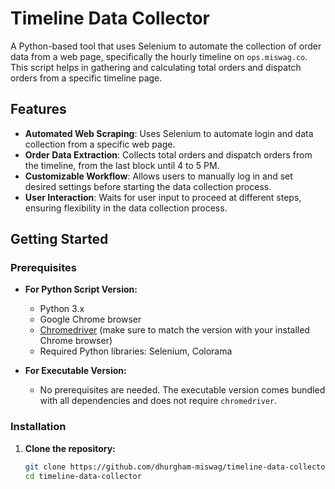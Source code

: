 # Timeline Data Collector

A Python-based tool that uses Selenium to automate the collection of order data from a web page, specifically the hourly timeline on `ops.miswag.co`. This script helps in gathering and calculating total orders and dispatch orders from a specific timeline page.

## Features

- **Automated Web Scraping**: Uses Selenium to automate login and data collection from a specific web page.
- **Order Data Extraction**: Collects total orders and dispatch orders from the timeline, from the last block until 4 to 5 PM.
- **Customizable Workflow**: Allows users to manually log in and set desired settings before starting the data collection process.
- **User Interaction**: Waits for user input to proceed at different steps, ensuring flexibility in the data collection process.

## Getting Started

### Prerequisites

- **For Python Script Version:**
  - Python 3.x
  - Google Chrome browser
  - [Chromedriver](https://sites.google.com/chromium.org/driver/) (make sure to match the version with your installed Chrome browser)
  - Required Python libraries: Selenium, Colorama

- **For Executable Version:**
  - No prerequisites are needed. The executable version comes bundled with all dependencies and does not require `chromedriver`.

### Installation

1. **Clone the repository:**

   ```bash
   git clone https://github.com/dhurgham-miswag/timeline-data-collector.git
   cd timeline-data-collector
